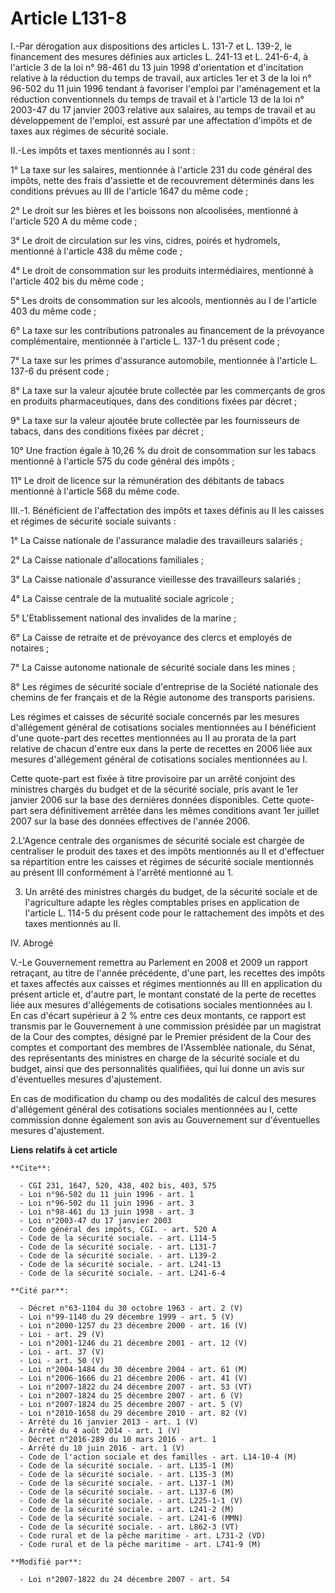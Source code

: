 # Article L131-8

I.-Par dérogation aux dispositions des articles L. 131-7 et L. 139-2, le financement des mesures définies aux articles L.
241-13 et L. 241-6-4, à l'article 3 de la loi n° 98-461 du 13 juin 1998 d'orientation et d'incitation relative à la réduction
du temps de travail, aux articles 1er et 3 de la loi n° 96-502 du 11 juin 1996 tendant à favoriser l'emploi par l'aménagement
et la réduction conventionnels du temps de travail et à l'article 13 de la loi n° 2003-47 du 17 janvier 2003 relative aux
salaires, au temps de travail et au développement de l'emploi, est assuré par une affectation d'impôts et de taxes aux
régimes de sécurité sociale. 

II.-Les impôts et taxes mentionnés au I sont : 

1° La taxe sur les salaires, mentionnée à l'article 231 du code général des impôts, nette des frais d'assiette et de
recouvrement déterminés dans les conditions prévues au III de l'article 1647 du même code ; 

2° Le droit sur les bières et les boissons non alcoolisées, mentionné à l'article 520 A du même code ; 

3° Le droit de circulation sur les vins, cidres, poirés et hydromels, mentionné à l'article 438 du même code ; 

4° Le droit de consommation sur les produits intermédiaires, mentionné à l'article 402 bis du même code ; 

5° Les droits de consommation sur les alcools, mentionnés au I de l'article 403 du même code ; 

6° La taxe sur les contributions patronales au financement de la prévoyance complémentaire, mentionnée à l'article L. 137-1
du présent code ; 

7° La taxe sur les primes d'assurance automobile, mentionnée à l'article L. 137-6 du présent code ; 

8° La taxe sur la valeur ajoutée brute collectée par les commerçants de gros en produits pharmaceutiques, dans des conditions
fixées par décret ; 

9° La taxe sur la valeur ajoutée brute collectée par les fournisseurs de tabacs, dans des conditions fixées par décret ; 

10° Une fraction égale à 10,26 % du droit de consommation sur les tabacs mentionné à l'article 575 du code général des
impôts ; 

11° Le droit de licence sur la rémunération des débitants de tabacs mentionné à l'article 568 du même code. 

III.-1. Bénéficient de l'affectation des impôts et taxes définis au II les caisses et régimes de sécurité sociale suivants : 

1° La Caisse nationale de l'assurance maladie des travailleurs salariés ; 

2° La Caisse nationale d'allocations familiales ; 

3° La Caisse nationale d'assurance vieillesse des travailleurs salariés ; 

4° La Caisse centrale de la mutualité sociale agricole ; 

5° L'Etablissement national des invalides de la marine ; 

6° La Caisse de retraite et de prévoyance des clercs et employés de notaires ; 

7° La Caisse autonome nationale de sécurité sociale dans les mines ; 

8° Les régimes de sécurité sociale d'entreprise de la Société nationale des chemins de fer français et de la Régie autonome
des transports parisiens. 

Les régimes et caisses de sécurité sociale concernés par les mesures d'allégement général de cotisations sociales mentionnées
au I bénéficient d'une quote-part des recettes mentionnées au II au prorata de la part relative de chacun d'entre eux dans la
perte de recettes en 2006 liée aux mesures d'allégement général de cotisations sociales mentionnées au I. 

Cette quote-part est fixée à titre provisoire par un arrêté conjoint des ministres chargés du budget et de la sécurité
sociale, pris avant le 1er janvier 2006 sur la base des dernières données disponibles. Cette quote-part sera définitivement
arrêtée dans les mêmes conditions avant 1er juillet 2007 sur la base des données effectives de l'année 2006. 

2.L'Agence centrale des organismes de sécurité sociale est chargée de centraliser le produit des taxes et des impôts
mentionnés au II et d'effectuer sa répartition entre les caisses et régimes de sécurité sociale mentionnés au présent III
conformément à l'arrêté mentionné au 1. 

3. Un arrêté des ministres chargés du budget, de la sécurité sociale et de l'agriculture adapte les règles comptables prises
en application de l'article L. 114-5 du présent code pour le rattachement des impôts et des taxes mentionnés au II. 

IV. Abrogé

V.-Le Gouvernement remettra au Parlement en 2008 et 2009 un rapport retraçant, au titre de l'année précédente, d'une part,
les recettes des impôts et taxes affectés aux caisses et régimes mentionnés au III en application du présent article et,
d'autre part, le montant constaté de la perte de recettes liée aux mesures d'allégements de cotisations sociales mentionnées
au I. En cas d'écart supérieur à 2 % entre ces deux montants, ce rapport est transmis par le Gouvernement à une commission
présidée par un magistrat de la Cour des comptes, désigné par le Premier président de la Cour des comptes et comportant des
membres de l'Assemblée nationale, du Sénat, des représentants des ministres en charge de la sécurité sociale et du budget,
ainsi que des personnalités qualifiées, qui lui donne un avis sur d'éventuelles mesures d'ajustement. 

En cas de modification du champ ou des modalités de calcul des mesures d'allégement général des cotisations sociales
mentionnées au I, cette commission donne également son avis au Gouvernement sur d'éventuelles mesures d'ajustement.

**Liens relatifs à cet article**

	**Cite**:

	  - CGI 231, 1647, 520, 438, 402 bis, 403, 575
	  - Loi n°96-502 du 11 juin 1996 - art. 1
	  - Loi n°96-502 du 11 juin 1996 - art. 3
	  - Loi n°98-461 du 13 juin 1998 - art. 3
	  - Loi n°2003-47 du 17 janvier 2003
	  - Code général des impôts, CGI. - art. 520 A
	  - Code de la sécurité sociale. - art. L114-5
	  - Code de la sécurité sociale. - art. L131-7
	  - Code de la sécurité sociale. - art. L139-2
	  - Code de la sécurité sociale. - art. L241-13
	  - Code de la sécurité sociale. - art. L241-6-4

	**Cité par**:

	  - Décret n°63-1104 du 30 octobre 1963 - art. 2 (V)
	  - Loi n°99-1140 du 29 décembre 1999 - art. 5 (V)
	  - Loi n°2000-1257 du 23 décembre 2000 - art. 16 (V)
	  - Loi - art. 29 (V)
	  - Loi n°2001-1246 du 21 décembre 2001 - art. 12 (V)
	  - Loi - art. 37 (V)
	  - Loi - art. 50 (V)
	  - Loi n°2004-1484 du 30 décembre 2004 - art. 61 (M)
	  - Loi n°2006-1666 du 21 décembre 2006 - art. 41 (V)
	  - Loi n°2007-1822 du 24 décembre 2007 - art. 53 (VT)
	  - Loi n°2007-1824 du 25 décembre 2007 - art. 6 (V)
	  - Loi n°2007-1824 du 25 décembre 2007 - art. 5 (V)
	  - Loi n°2010-1658 du 29 décembre 2010 - art. 82 (V)
	  - Arrêté du 16 janvier 2013 - art. 1 (V)
	  - Arrêté du 4 août 2014 - art. 1 (V)
	  - Décret n°2016-289 du 10 mars 2016 - art. 1
	  - Arrêté du 10 juin 2016 - art. 1 (V)
	  - Code de l'action sociale et des familles - art. L14-10-4 (M)
	  - Code de la sécurité sociale. - art. L135-1 (M)
	  - Code de la sécurité sociale. - art. L135-3 (M)
	  - Code de la sécurité sociale. - art. L137-1 (M)
	  - Code de la sécurité sociale. - art. L137-6 (M)
	  - Code de la sécurité sociale. - art. L225-1-1 (V)
	  - Code de la sécurité sociale. - art. L241-2 (M)
	  - Code de la sécurité sociale. - art. L241-6 (MMN)
	  - Code de la sécurité sociale. - art. L862-3 (VT)
	  - Code rural et de la pêche maritime - art. L731-2 (VD)
	  - Code rural et de la pêche maritime - art. L741-9 (M)

	**Modifié par**:

	  - Loi n°2007-1822 du 24 décembre 2007 - art. 54
